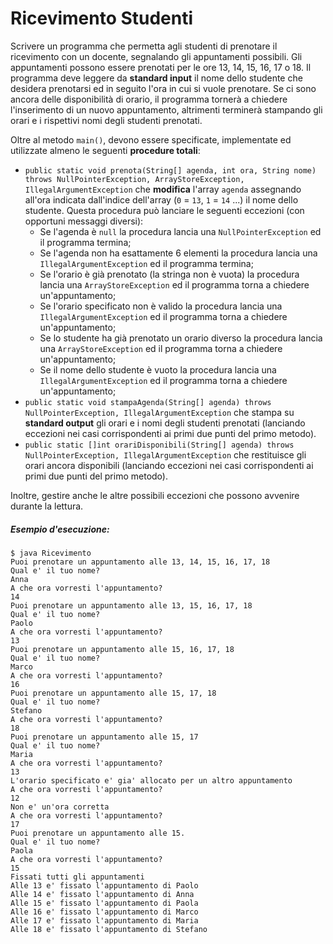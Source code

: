 # Ricevimento Studenti

Scrivere un programma che permetta agli studenti di prenotare il ricevimento con un docente, segnalando gli appuntamenti possibili. Gli appuntamenti possono essere prenotati per le ore 13, 14, 15, 16, 17 o 18. Il programma deve leggere da **standard input** il nome dello studente che desidera prenotarsi ed in seguito l'ora in cui si vuole prenotare. Se ci sono ancora delle disponibilità di orario, il programma tornerà a chiedere l'inserimento di un nuovo appuntamento, altrimenti terminerà stampando gli orari e i rispettivi nomi degli studenti prenotati.

Oltre al metodo `main()`, devono essere specificate, implementate ed utilizzate almeno le seguenti **procedure totali**:
 
* `public static void prenota(String[] agenda, int ora, String nome) throws NullPointerException, ArrayStoreException, IllegalArgumentException` che **modifica** l'array `agenda` assegnando all'ora indicata dall'indice dell'array (`0` = `13`, `1` = `14` ...) il nome dello studente. Questa procedura può lanciare le seguenti eccezioni (con opportuni messaggi diversi):
    * Se l'agenda è `null` la procedura lancia una `NullPointerException` ed il programma termina;
    * Se l'agenda non ha esattamente 6 elementi la procedura lancia una `IllegalArgumentException` ed il programma termina;
    * Se l'orario è già prenotato (la stringa non è vuota) la procedura lancia una `ArrayStoreException` ed il programma torna a chiedere un'appuntamento;
    * Se l'orario specificato non è valido la procedura lancia una `IllegalArgumentException` ed il programma torna a chiedere un'appuntamento;
    * Se lo studente ha già prenotato un orario diverso la procedura lancia una `ArrayStoreException` ed il programma torna a chiedere un'appuntamento;
    * Se il nome dello studente è vuoto la procedura lancia una `IllegalArgumentException` ed il programma torna a chiedere un'appuntamento;
* `public static void stampaAgenda(String[] agenda) throws NullPointerException, IllegalArgumentException` che stampa su **standard output** gli orari e i nomi degli studenti prenotati (lanciando eccezioni nei casi corrispondenti ai primi due punti del primo metodo).
* `public static []int orariDisponibili(String[] agenda) throws NullPointerException, IllegalArgumentException` che restituisce gli orari ancora disponibili (lanciando eccezioni nei casi corrispondenti ai primi due punti del primo metodo).

Inoltre, gestire anche le altre possibili eccezioni che possono avvenire durante la lettura.

##### Esempio d'esecuzione:

```text
$ java Ricevimento
Puoi prenotare un appuntamento alle 13, 14, 15, 16, 17, 18
Qual e' il tuo nome? 
Anna
A che ora vorresti l'appuntamento?
14
Puoi prenotare un appuntamento alle 13, 15, 16, 17, 18
Qual e' il tuo nome? 
Paolo
A che ora vorresti l'appuntamento?
13
Puoi prenotare un appuntamento alle 15, 16, 17, 18
Qual e' il tuo nome? 
Marco
A che ora vorresti l'appuntamento?
16
Puoi prenotare un appuntamento alle 15, 17, 18
Qual e' il tuo nome? 
Stefano
A che ora vorresti l'appuntamento?
18
Puoi prenotare un appuntamento alle 15, 17
Qual e' il tuo nome? 
Maria
A che ora vorresti l'appuntamento?
13
L'orario specificato e' gia' allocato per un altro appuntamento
A che ora vorresti l'appuntamento?
12
Non e' un'ora corretta
A che ora vorresti l'appuntamento?
17
Puoi prenotare un appuntamento alle 15.
Qual e' il tuo nome? 
Paola
A che ora vorresti l'appuntamento?
15
Fissati tutti gli appuntamenti
Alle 13 e' fissato l'appuntamento di Paolo
Alle 14 e' fissato l'appuntamento di Anna
Alle 15 e' fissato l'appuntamento di Paola
Alle 16 e' fissato l'appuntamento di Marco
Alle 17 e' fissato l'appuntamento di Maria
Alle 18 e' fissato l'appuntamento di Stefano
```
